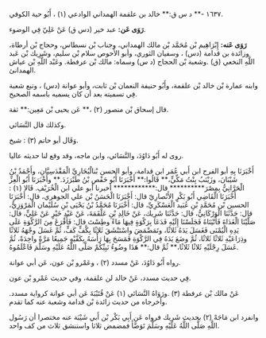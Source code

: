 ١٦٣٧ -** د س ق:** خالد بن علقمة الهمداني الوادعي (١) ، أَبُو حية الكوفي.

**رَوَى عَن:** عبد خير (دس ق) عَنْ عَلِيّ فِي الوضوء.

**رَوَى عَنه:** إِبْرَاهِيم بْن مُحَمَّد بْن مالك الهمداني، وجناب بْن نسطاس، وحجاج بْن أرطاة، وزائدة بن قدامة (دس) ، وسفيان الثوري، وأبو الأَحوص سلام بْن سليم، وشَرِيك بْن عَبد اللَّهِ النخعي (ق) .وشعبة بْن الحجاج (د س) وسماه: مالك بْن عرفطة. وعَبْد اللَّهِ بْن عياش الهمدانئ.

وابنه عمارة بْن خالد بْن علقمة، وأَبُو حنيفة النعمان بْن ثابت، وأبو عوانة (دس) ، وتبع شعبة فِي تسميته بعد أن كان يسميه باسمه الصحيح.

قال إسحاق بْن منصور (٢) ،** عَن يحيى بْن مَعِين:** ثقة.

وكذلك قال النَّسَائي.

وَقَال أبو حاتم (٣) : شيخ.

روى له أَبُو دَاوُدَ، والنَّسَائي، وابن ماجه، وقد وقع لنا حديثه عاليا.

أَخْبَرَنَا بِهِ أبو الفرج ابن أَبي عُمَر ابن قدامة، وأبو الحسن بْنالْبُخَارِيِّ الْمَقْدَسِيَّانِ، وأَحْمَدُ بْنُ شَيْبَانَ، وزَيْنَبُ بِنْتُ مَكِّيٍّ،** قَالُوا:** أَخْبَرَنَا أَبُو حَفْصِ بْنُ طَبْرَزَدَ.** وأَخْبَرَنَا أَبُو الْعِزِّ الْحَرَّانِيُّ بِمِصْرَ********** قال:************ أخبرنا أبو علي ابن الْخُرَيْفِ. قَالا (١) : أَخْبَرَنَا الْقَاضِي أَبُو بَكْرٍ الأَنْصارِيّ قال: أَخْبَرَنَا الْحَسَنُ بْن علي الجوهري، قال: أَخْبَرَنَا الحسين بْن مُحَمَّدِ بْنِ عُبَيد الْعَسْكَرِيِّ، قال: أَخْبَرَنَا مُحَمَّدُ بْنُ يَحْيَى بْنِ سُلَيْمان الْمَرْوَزِيُّ، قال: حَدَّثَنَا الْوَرْكَانِيُّ، قال: حَدَّثَنَا شَرِيك، عَنْ خَالِدِ بْنِ عَلْقَمَةَ، عَنْ عَبْدِ خَيْرٍ عَنْ عَلِيٍّ، قال: صَلَّيْنَا الْغَدَاةَ فَأَتْيَنَاهُ فَجَلَسْنَا إِلَيْهِ فَدَعَا بِرَكْوَةٍ فِيهَا مَاءً وطِسْتَ قال: فَأَفْرَغَ مِنَ الرَّكْوَةِ عَلَى يَدِهِ الْيُمْنَى فَغَسَلَ يَدَهُ ثَلاثًا، وتَمَضْمَضَ واسْتَنْشَقَ ثَلاثًا بِكَّفٍّ كَفٍّ، ثُمَّ غَسَلَ وجْهَهُ ثَلاثًا وذِرَاعَيْهِ ثَلاثًا ثَلاثًا، ثُمَّ وضَعَ يَدَهُ فِي الرَّكْوَةِ فَمَسَحَ بِهَا رَأْسَهُ بِكَفَّيْهِ جَمِيعًا مَرَّةً واحِدَةً، ثُمَّ غَسَلَ رِجْلَيْهِ ثَلاثًا ثَلاثًا،** ثُمَّ قال:** هَذَا وضُوءُ نَبِيِّكُمْ صَلَّى اللَّهُ عَلَيْهِ وسَلَّمَ فَاعْلَمُوهُ.

رواه أَبُو دَاوُدَ، عَنْ مسدد (٢) ، وعَمْرو بْن عون، عَن أبي عوانة.

فِي حديث مسدد، عَنْ خالد لن علقمة، وفي حديث عَمْرو بْن عون.

عَنْ مالك بْن عرفطة (٣) .ورَوَاهُ النَّسَائي (١) عَنْ قُتَيْبَةَ عَن أبي عوانة كرواية مسدد. وأخرجاه من حديث زائدة بْن قدامة وشعبة عنه كما تقدم.

وانفرد ابن مَاجَهْ (٢) بحديث شَرِيك فرواه عَن أَبِي بَكْر بْن أَبي شَيْبَة عنه مختصرا أن رَسُول اللَّهِ صَلَّى اللَّهُ عَلَيْهِ وسَلَّمَ تَوَضَّأَ فمضمض ثلاثا واستنشق ثلاث من كف واحد.